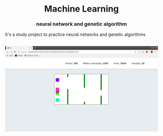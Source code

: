 <h1 align="center">
  Machine Learning
</h1>

<h3 align="center">
  neural network and genetic algorithm
</h3>

<p>
  It's a study project to practice neural networks and genetic algorithms
</p>

<h2 align="center">
  <img alt="machine learning" title="machine learning" src=".github/pic.png" />
</h2>
